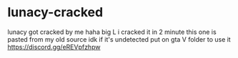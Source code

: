 # lunacy-cracked
lunacy got cracked by me haha big L
i cracked it in 2 minute 
this one is pasted from my old source 
idk if it's undetected 
put on gta V folder to use it 
https://discord.gg/eREVpfzhpw
